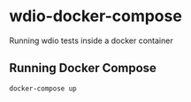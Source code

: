 # wdio-docker-compose
Running wdio tests inside a docker container

## Running Docker Compose

```
docker-compose up
```
